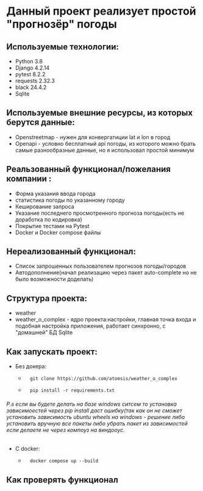 # Данный проект реализует простой "прогнозёр" погоды
## Используемые технологии:
- Python 3.8
- Django 4.2.14
- pytest 8.2.2
- requests 2.32.3
- black 24.4.2
- Sqlite
## Используемые внешние ресурсы, из которых берутся данные:
- Openstreetmap - нужен для конвергатиции lat и lon в город
- Openapi - условно бесплатный api погоды, из которого можно брать самые разнообразные данные, но я использовал простой минимум

## Реальзованный функционал/пожелания компании :
- Форма указания ввода города
- статистика погоды по указанному городу
- Кеширование запроса
- Указание последнего просмотренного прогноза погоды(есть не доработка по кодировка)
- Покрытие тестами на Pytest
- Docker и Docker compose файлы
## Нереализованный функционал:
- Список запрошенных пользователем прогнозов погоды/городов
- Автодополнение(начал реализацию через пакет auto-complete но не было возможности доделать) 
## Структура проекта:
- weather 
- weather_o_complex - ядро проекта:настройки, главная точка входа и подобная настройка приложения, работает синхронно, с "домашней" БД Sqlite
## Как запускать проект:
- Без докера:
  - ```
      git clone https://github.com/atomsis/weather_o_complex
    ```
  - ```
      pip install -r requirements.txt
    ```
###### P.s если вы будете делать на базе windows ситсем то установка зависимоестей через pip install даст ошибку(так как он не сможет установить зависимость ubuntu wheels на windows - решение либо установить вручную все пакеты либо убрать пакет из зависимостей если делаете не через компоуз на виндооус.
- С docker:
  - ```
      docker compose up --build
    ```
## Как проверять функционал 

